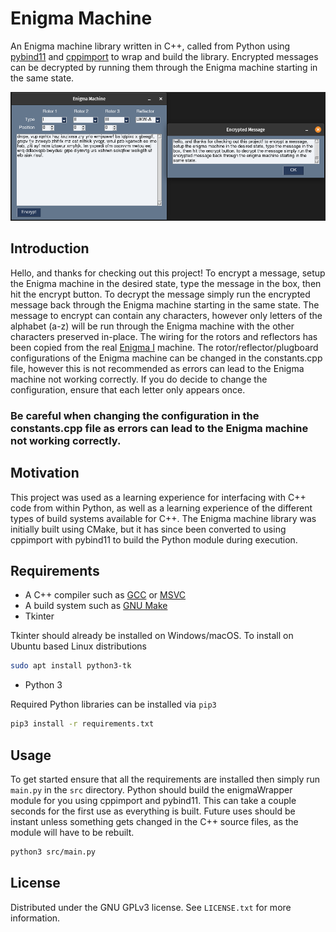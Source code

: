 # Enigma Machine
An Enigma machine library written in C++, called from Python using [pybind11][PB11] and [cppimport][CPPI] to wrap and build the library. Encrypted messages can be decrypted by running them through the Enigma machine starting in the same state.

<p align="center">
    <img src="./resources/Enigma_Example.png" />
</p>

## Introduction
Hello, and thanks for checking out this project! To encrypt a message, setup the Enigma machine in the desired state, type the message in the box, then hit the encrypt button. To decrypt the message simply run the encrypted message back through the Enigma machine starting in the same state. The message to encrypt can contain any characters, however only letters of the alphabet (a-z) will be run through the Enigma machine with the other characters preserved in-place. The wiring for the rotors and reflectors has been copied from the real [Enigma I][EI] machine. The rotor/reflector/plugboard configurations of the Enigma machine can be changed in the constants.cpp file, however this is not recommended as errors can lead to the Enigma machine not working correctly. If you do decide to change the configuration, ensure that each letter only appears once.

### Be careful when changing the configuration in the constants.cpp file as errors can lead to the Enigma machine not working correctly.

## Motivation
This project was used as a learning experience for interfacing with C++ code from within Python, as well as a learning experience of the different types of build systems available for C++. The Enigma machine library was initially built using CMake, but it has since been converted to using cppimport with pybind11 to build the Python module during execution.

## Requirements
* A C++ compiler such as [GCC][GCC] or [MSVC][MSVC]
* A build system such as [GNU Make][Make]
* Tkinter

Tkinter should already be installed on Windows/macOS. To install on Ubuntu based Linux distributions
```sh
sudo apt install python3-tk
```
* Python 3

Required Python libraries can be installed via ``pip3``
```sh
pip3 install -r requirements.txt
```

## Usage
To get started ensure that all the requirements are installed then simply run ``main.py`` in the ``src`` directory. Python should build the enigmaWrapper module for you using cppimport and pybind11. This can take a couple seconds for the first use as everything is built. Future uses should be instant unless something gets changed in the C++ source files, as the module will have to be rebuilt.
```sh
python3 src/main.py
```

## License
Distributed under the GNU GPLv3 license. See ``LICENSE.txt`` for more information.

[PB11]: https://pybind11.readthedocs.io/en/stable/index.html
[CPPI]: https://github.com/tbenthompson/cppimport
[EI]: https://www.cryptomuseum.com/crypto/enigma/i/index.htm 
[GCC]: https://www.gnu.org/software/gcc/
[MSVC]: https://visualstudio.microsoft.com/vs/features/cplusplus/
[Make]: https://www.gnu.org/software/make/
